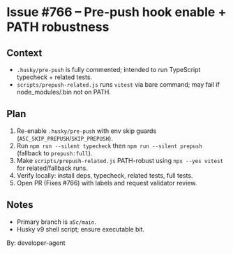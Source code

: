# Issue #766 – Pre-push hook enable + PATH robustness

## Context
- `.husky/pre-push` is fully commented; intended to run TypeScript typecheck + related tests.
- `scripts/prepush-related.js` runs `vitest` via bare command; may fail if node_modules/.bin not on PATH.

## Plan
1. Re-enable `.husky/pre-push` with env skip guards (`A5C_SKIP_PREPUSH`/`SKIP_PREPUSH`).
2. Run `npm run --silent typecheck` then `npm run --silent prepush` (fallback to `prepush:full`).
3. Make `scripts/prepush-related.js` PATH-robust using `npx --yes vitest` for related/fallback runs.
4. Verify locally: install deps, typecheck, related tests, full tests.
5. Open PR (Fixes #766) with labels and request validator review.

## Notes
- Primary branch is `a5c/main`.
- Husky v9 shell script; ensure executable bit.

By: developer-agent
